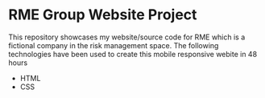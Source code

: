 # RME Group Website Project
This repository showcases my website/source code for RME which is a fictional company in the risk management space.
The following technologies have been used to create this mobile responsive webite in 48 hours 
 - HTML
 - CSS
 
